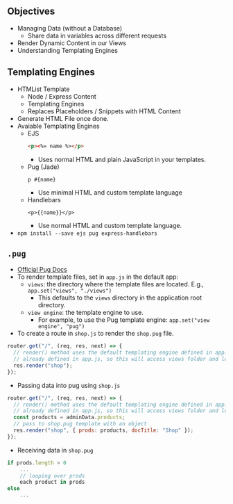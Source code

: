 ## Objectives

- Managing Data (without a Database)
  - Share data in variables across different requests
- Render Dynamic Content in our Views
- Understanding Templating Engines

## Templating Engines

- HTMList Template
  - Node / Express Content
  - Templating Engines
  - Replaces Placeholders / Snippets with HTML Content
- Generate HTML File once done.
- Avaiable Templating Engines
  - EJS
    ```html
    <p><%= name %></p>
    ```
    - Uses normal HTML and plain JavaScript in your templates.
  - Pug (Jade)
    ```pug
    p #{name}
    ```
    - Use minimal HTML and custom template language
  - Handlebars
    ```
    <p>{{name}}</p>
    ```
    - Use normal HTML and custom template language.
- `npm install --save ejs pug express-handlebars`

## `.pug`

- [Official Pug Docs](https://pugjs.org/api/getting-started.html)
- To render template files, set in `app.js` in the default app:
  - `views`: the directory where the template files are located. E.g., `app.set("views", "./views")`
    - This defaults to the `views` directory in the application root directory.
  - `view engine`: the template engine to use.
    - For example, to use the Pug template engine: `app.set("view engine", "pug")`
- To create a route in `shop.js` to render the `shop.pug` file.

```js
router.get("/", (req, res, next) => {
  // render() method uses the default templating engine defined in app.js
  // already defined in app.js, so this will access views folder and look for .pug file
  res.render("shop");
});
```

- Passing data into pug using `shop.js`

```js
router.get("/", (req, res, next) => {
  // render() method uses the default templating engine defined in app.js
  // already defined in app.js, so this will access views folder and look for .pug file
  const products = adminData.products;
  // pass to shop.pug template with an object
  res.render("shop", { prods: products, docTitle: "Shop" });
});
```

- Receiving data in `shop.pug`

```js
if prods.length > 0
    ...
    // looping over prods
    each product in prods
else
    ...
```


